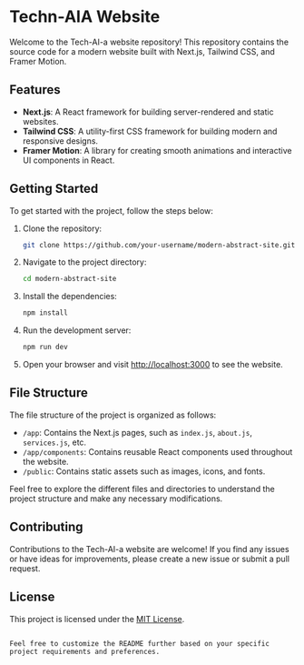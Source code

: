# Techn-AIA Website

Welcome to the Tech-AI-a website repository! This repository contains the source code for a modern website built with Next.js, Tailwind CSS, and Framer Motion.

## Features

- **Next.js**: A React framework for building server-rendered and static websites.
- **Tailwind CSS**: A utility-first CSS framework for building modern and responsive designs.
- **Framer Motion**: A library for creating smooth animations and interactive UI components in React.

## Getting Started

To get started with the project, follow the steps below:

1. Clone the repository:

   ```bash
   git clone https://github.com/your-username/modern-abstract-site.git
   ```

2. Navigate to the project directory:

   ```bash
   cd modern-abstract-site
   ```

3. Install the dependencies:

   ```bash
   npm install
   ```

4. Run the development server:

   ```bash
   npm run dev
   ```

5. Open your browser and visit [http://localhost:3000](http://localhost:3000) to see the website.

## File Structure

The file structure of the project is organized as follows:

- `/app`: Contains the Next.js pages, such as `index.js`, `about.js`, `services.js`, etc.
- `/app/components`: Contains reusable React components used throughout the website.
- `/public`: Contains static assets such as images, icons, and fonts.

Feel free to explore the different files and directories to understand the project structure and make any necessary modifications.

## Contributing

Contributions to the Tech-AI-a website are welcome! If you find any issues or have ideas for improvements, please create a new issue or submit a pull request.

## License

This project is licensed under the [MIT License](LICENSE).
```

Feel free to customize the README further based on your specific project requirements and preferences.